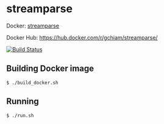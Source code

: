 # streamparse
Docker: [streamparse](https://github.com/Parsely/streamparse)

Docker Hub: https://hub.docker.com/r/gchiam/streamparse/

[![Build Status](https://travis-ci.org/gchiam/streamparse-docker.svg?branch=master)](https://travis-ci.org/gchiam/streamparse-docker)

## Building Docker image
```
$ ./build_docker.sh
```


## Running
```
$ ./run.sh
```
